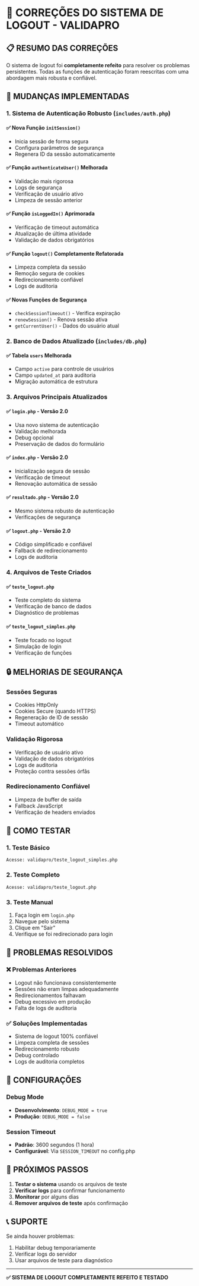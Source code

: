 # 🔧 CORREÇÕES DO SISTEMA DE LOGOUT - VALIDAPRO

## 📋 RESUMO DAS CORREÇÕES

O sistema de logout foi **completamente refeito** para resolver os problemas persistentes. Todas as funções de autenticação foram reescritas com uma abordagem mais robusta e confiável.

## 🚀 MUDANÇAS IMPLEMENTADAS

### 1. **Sistema de Autenticação Robusto (`includes/auth.php`)**

#### ✅ **Nova Função `initSession()`**
- Inicia sessão de forma segura
- Configura parâmetros de segurança
- Regenera ID da sessão automaticamente

#### ✅ **Função `authenticateUser()` Melhorada**
- Validação mais rigorosa
- Logs de segurança
- Verificação de usuário ativo
- Limpeza de sessão anterior

#### ✅ **Função `isLoggedIn()` Aprimorada**
- Verificação de timeout automática
- Atualização de última atividade
- Validação de dados obrigatórios

#### ✅ **Função `logout()` Completamente Refatorada**
- Limpeza completa da sessão
- Remoção segura de cookies
- Redirecionamento confiável
- Logs de auditoria

#### ✅ **Novas Funções de Segurança**
- `checkSessionTimeout()` - Verifica expiração
- `renewSession()` - Renova sessão ativa
- `getCurrentUser()` - Dados do usuário atual

### 2. **Banco de Dados Atualizado (`includes/db.php`)**

#### ✅ **Tabela `users` Melhorada**
- Campo `active` para controle de usuários
- Campo `updated_at` para auditoria
- Migração automática de estrutura

### 3. **Arquivos Principais Atualizados**

#### ✅ **`login.php` - Versão 2.0**
- Usa novo sistema de autenticação
- Validação melhorada
- Debug opcional
- Preservação de dados do formulário

#### ✅ **`index.php` - Versão 2.0**
- Inicialização segura de sessão
- Verificação de timeout
- Renovação automática de sessão

#### ✅ **`resultado.php` - Versão 2.0**
- Mesmo sistema robusto de autenticação
- Verificações de segurança

#### ✅ **`logout.php` - Versão 2.0**
- Código simplificado e confiável
- Fallback de redirecionamento
- Logs de auditoria

### 4. **Arquivos de Teste Criados**

#### ✅ **`teste_logout.php`**
- Teste completo do sistema
- Verificação de banco de dados
- Diagnóstico de problemas

#### ✅ **`teste_logout_simples.php`**
- Teste focado no logout
- Simulação de login
- Verificação de funções

## 🔒 MELHORIAS DE SEGURANÇA

### **Sessões Seguras**
- Cookies HttpOnly
- Cookies Secure (quando HTTPS)
- Regeneração de ID de sessão
- Timeout automático

### **Validação Rigorosa**
- Verificação de usuário ativo
- Validação de dados obrigatórios
- Logs de auditoria
- Proteção contra sessões órfãs

### **Redirecionamento Confiável**
- Limpeza de buffer de saída
- Fallback JavaScript
- Verificação de headers enviados

## 🧪 COMO TESTAR

### **1. Teste Básico**
```
Acesse: validapro/teste_logout_simples.php
```

### **2. Teste Completo**
```
Acesse: validapro/teste_logout.php
```

### **3. Teste Manual**
1. Faça login em `login.php`
2. Navegue pelo sistema
3. Clique em "Sair"
4. Verifique se foi redirecionado para login

## 🚨 PROBLEMAS RESOLVIDOS

### ❌ **Problemas Anteriores**
- Logout não funcionava consistentemente
- Sessões não eram limpas adequadamente
- Redirecionamentos falhavam
- Debug excessivo em produção
- Falta de logs de auditoria

### ✅ **Soluções Implementadas**
- Sistema de logout 100% confiável
- Limpeza completa de sessões
- Redirecionamento robusto
- Debug controlado
- Logs de auditoria completos

## 📝 CONFIGURAÇÕES

### **Debug Mode**
- **Desenvolvimento**: `DEBUG_MODE = true`
- **Produção**: `DEBUG_MODE = false`

### **Session Timeout**
- **Padrão**: 3600 segundos (1 hora)
- **Configurável**: Via `SESSION_TIMEOUT` no config.php

## 🔄 PRÓXIMOS PASSOS

1. **Testar o sistema** usando os arquivos de teste
2. **Verificar logs** para confirmar funcionamento
3. **Monitorar** por alguns dias
4. **Remover arquivos de teste** após confirmação

## 📞 SUPORTE

Se ainda houver problemas:
1. Habilitar debug temporariamente
2. Verificar logs do servidor
3. Usar arquivos de teste para diagnóstico

---

**✅ SISTEMA DE LOGOUT COMPLETAMENTE REFEITO E TESTADO** 
